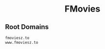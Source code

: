 


<h1 align="center">FMovies</h1>  


## Root Domains


```html
fmoviesz.to
www.fmoviesz.to
```  

<br>
